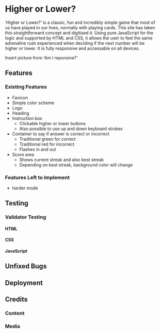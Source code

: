 # Higher or Lower?

‘Higher or Lower?’ is a classic, fun and incredibly simple game that most of us have played in our lives, normally with playing cards. This site has taken this straightforward concept and digitised it. Using pure JavaScript for the logic and supported by HTML and CSS, it allows the user to feel the same adrenaline rush experienced when deciding if the next number will be higher or lower. It is fully responsive and accessable on all devices. 

Insert picture from 'Am I reponsive?'

## Features

### Existing Features

* Favicon
* Simple color scheme
* Logo
* Heading
* Instruction box
    * Clickable higher or lower buttons
    * Also possible to use up and down keyboard strokes
* Container to say if answer is correct or incorrect
    * Traditional green for correct
    * Traditional red for incorrect
    * Flashes in and out
* Score area
    * Shows current streak and also best streak
    * Depending on best streak, background color will change

### Features Left to Implement
* harder mode

## Testing

### Validator Testing
#### HTML
#### CSS
#### JavaScript

## Unfixed Bugs

## Deployment

## Credits

### Content
### Media


